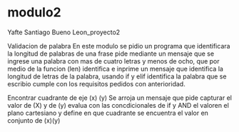 # modulo2

Yafte Santiago Bueno Leon_proyecto2

Validacion de palabra
En este modulo se pidio un programa que identificara la longitud de palabras de una frase pide mediante un mensaje que se ingrese una palabra con mas de cuatro letras y menos de ocho, que por medio de la funcion (len) identifica e inprime un mensaje que identifica la longitud de letras de la palabra, usando if y elif identifica la palabra que se escribio cumple con los requisitos pedidos con anterioridad.

Encontrar cuadrante de eje (x) (y) 
Se arroja un mensaje que pide capturar el valor de (X) y de (y) evalua con las concdicionales de if y AND el valoren el plano cartesiano y define en que cuadrante se encuentra el valor en conjunto de (x)(y)
